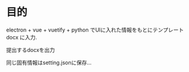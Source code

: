 # 目的
 electron + vue + vuetify + python でUIに入れた情報をもとにテンプレートdocx
 に入力.

 提出するdocxを出力

 同じ固有情報はsetting.jsonに保存...

